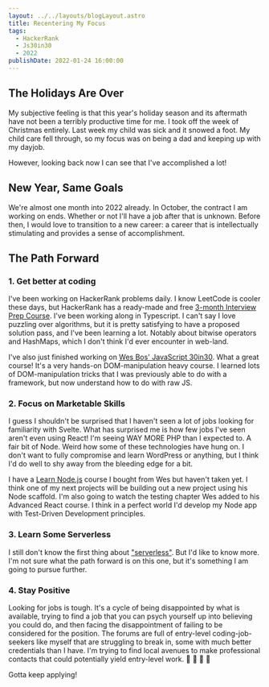 ```yaml
---
layout: ../../layouts/blogLayout.astro
title: Recentering My Focus
tags:
  - HackerRank
  - Js30in30
  - 2022
publishDate: 2022-01-24 16:00:00
---
```


## The Holidays Are Over

My subjective feeling is that this year's holiday season and its aftermath have not been a terribly productive time for me. I took off the week of Christmas entirely. Last week my child was sick and it snowed a foot. My child care fell through, so my focus was on being a dad and keeping up with my dayjob.

However, looking back now I can see that I've accomplished a lot!

## New Year, Same Goals

We're almost one month into 2022 already. In October, the contract I am working on ends. Whether or not I'll have a job after that is unknown. Before then, I would love to transition to a new career: a career that is intellectually stimulating and provides a sense of accomplishment.

## The Path Forward

### 1. Get better at coding

I've been working on HackerRank problems daily. I know LeetCode is cooler these days, but HackerRank has a ready-made and free [3-month Interview Prep Course](https://www.hackerrank.com/interview/preparation-kits/three-month-preparation-kit). I've been working along in Typescript. I can't say I love puzzling over algorithms, but it is pretty satisfying to have a proposed solution pass, and I've been learning a lot. Notably about bitwise operators and HashMaps, which I don't think I'd ever encounter in web-land.

I've also just finished working on [Wes Bos' JavaScript 30in30](https://javascript30.com). What a great course! It's a very hands-on DOM-manipulation heavy course. I learned lots of DOM-manipulation tricks that I was previously able to do with a framework, but now understand how to do with raw JS.

### 2. Focus on Marketable Skills

I guess I shouldn't be surprised that I haven't seen a lot of jobs looking for familiarity with Svelte. What has surprised me is how few jobs I've seen aren't even using React! I'm seeing WAY MORE PHP than I expected to. A fair bit of Node. Weird how some of these technologies have hung on. I don't want to fully compromise and learn WordPress or anything, but I think I'd do well to shy away from the bleeding edge for a bit.

I have a [Learn Node.js](https://learnnode.com) course I bought from Wes but haven't taken yet. I think one of my next projects will be building out a new project using his Node scaffold. I'm also going to watch the testing chapter Wes added to his Advanced React course. I think in a perfect world I'd develop my Node app with Test-Driven Development principles.

### 3. Learn Some Serverless

I still don't know the first thing about ["serverless"](https://serverless.css-tricks.com/about/). But I'd like to know more. I'm not sure what the path forward is on this one, but it's something I am going to pursue further.

### 4. Stay Positive

Looking for jobs is tough. It's a cycle of being disappointed by what is available, trying to find a job that you can psych yourself up into believing you could do, and then facing the disappointment of failing to be considered for the position. The forums are full of entry-level coding-job-seekers like myself that are struggling to break in, some with much better credentials than I have. I'm trying to find local avenues to make professional contacts that could potentially yield entry-level work. 💪 🚀 💪 🚀

Gotta keep applying!
